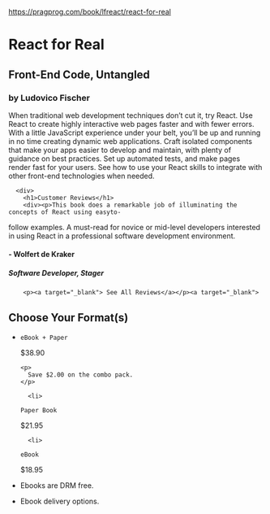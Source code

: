 <a href="https://pragprog.com/book/lfreact/react-for-real">https://pragprog.com/book/lfreact/react-for-real</a><div id="articleHeader"><h1>React for Real</h1></div>
      <h2>Front-End Code, Untangled</h2>
      <h3>by Ludovico Fischer</h3>
      <article>
        <p>When traditional web development techniques don’t cut it, try React. Use React to create highly interactive web pages faster and with fewer errors. With a little JavaScript experience under your belt, you’ll be up and running in no time creating dynamic web applications. Craft isolated components that make your apps easier to develop and maintain, with plenty of guidance on best practices. Set up automated tests, and make pages render fast for your users. See how to use your React skills to integrate with other front-end technologies when needed.</p>
      </article>
      


      <div>
        <h1>Customer Reviews</h1>
        <div><p>This book does a remarkable job of illuminating the concepts of React using easyto-
follow examples. A must-read for novice or mid-level developers interested in
using React in a professional software development environment.</p><h4>- Wolfert de Kraker</h4><h5>Software Developer, Stager</h5></div>
        
        <p><a target="_blank"> See All Reviews</a></p><a target="_blank">
   
  <div>
      
  <h2>Choose Your Format(s)</h2>
  <ul>
      <li>
  <label>
    
    eBook + Paper
  </label>
  $38.90
  
    <p>
      Save $2.00 on the combo pack.
    </p>
</li>

      <li>
  <label>
    
    Paper Book
  </label>
  $21.95
  
</li>

      <li>
  <label>
    
    eBook
  </label>
  $18.95
  
</li>

  </ul>


  
  <ul>
    <li>
      <p> Ebooks are
         DRM free.</p>
    </li>
    <li>
      <p> Ebook
         delivery options.</p>
    </li>

  </ul>





  </div>
</a>